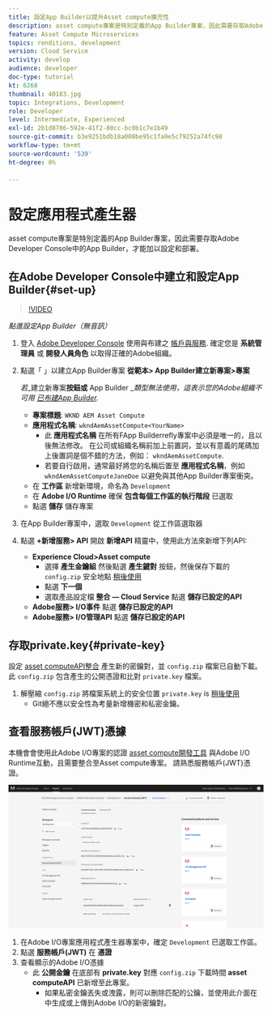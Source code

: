 ```yaml
---
title: 設定App Builder以提升Asset compute擴充性
description: asset compute專案是特別定義的App Builder專案，因此需要存取Adobe Developer Console中的App Builder，才能加以設定和部署。
feature: Asset Compute Microservices
topics: renditions, development
version: Cloud Service
activity: develop
audience: developer
doc-type: tutorial
kt: 6268
thumbnail: 40183.jpg
topic: Integrations, Development
role: Developer
level: Intermediate, Experienced
exl-id: 2b1d8786-592e-41f2-80cc-bc0b1c7e1b49
source-git-commit: b3e9251bdb18a008be95c1fa9e5c79252a74fc98
workflow-type: tm+mt
source-wordcount: '539'
ht-degree: 0%

---
```


# 設定應用程式產生器

asset compute專案是特別定義的App Builder專案，因此需要存取Adobe Developer Console中的App Builder，才能加以設定和部署。

## 在Adobe Developer Console中建立和設定App Builder{#set-up}

>[!VIDEO](https://video.tv.adobe.com/v/40183?quality=12&learn=on)

_點進設定App Builder（無音訊）_

1. 登入 [Adobe Developer Console](https://console.adobe.io) 使用與布建之 [帳戶與服務](./accounts-and-services.md). 確定您是 __系統管理員__ 或 __開發人員角色__ 以取得正確的Adobe組織。
1. 點選「 」以建立App Builder專案 __從範本> App Builder建立新專案>專案__

   _若__&#x200B;建立新專案&#x200B;__按鈕或__ App Builder __類型無法使用，這表示您的Adobe組織不可用 [已布建App Builder](#request-adobe-project-app-builder)._

   + __專案標題__: `WKND AEM Asset Compute`
   + __應用程式名稱__: `wkndAemAssetCompute<YourName>`
      + 此 __應用程式名稱__ 在所有FApp Builderrefly專案中必須是唯一的，且以後無法修改。 在公司或組織名稱前加上前置詞，並以有意義的尾碼加上後置詞是個不錯的方法，例如： `wkndAemAssetCompute`.
      + 若要自行啟用，通常最好將您的名稱后置至 __應用程式名稱__，例如 `wkndAemAssetComputeJaneDoe` 以避免與其他App Builder專案衝突。
   + 在 __工作區__ 新增新環境，命名為 `Development`
   + 在 __Adobe I/O Runtime__ 確保 __包含每個工作區的執行階段__ 已選取
   + 點選 __儲存__ 儲存專案
1. 在App Builder專案中，選取 `Development` 從工作區選取器
1. 點選 __+新增服務> API__ 開啟 __新增API__ 精靈中，使用此方法來新增下列API:

   + __Experience Cloud>Asset compute__
      + 選擇 __產生金鑰組__ 然後點選 __產生鍵對__ 按鈕，然後保存下載的 `config.zip` 安全地點 [稍後使用](#private-key)
      + 點選 __下一個__
      + 選取產品設定檔 __整合 — Cloud Service__ 點選 __儲存已設定的API__
   + __Adobe服務> I/O事件__ 點選 __儲存已設定的API__
   + __Adobe服務> I/O管理API__ 點選 __儲存已設定的API__

## 存取private.key{#private-key}

設定 [asset computeAPI整合](#set-up) 產生新的密鑰對，並 `config.zip` 檔案已自動下載。 此 `config.zip` 包含產生的公開憑證和比對 `private.key` 檔案。

1. 解壓縮 `config.zip` 將檔案系統上的安全位置 `private.key` is [稍後使用](../develop/environment-variables.md)
   + Git絕不應以安全性為考量新增機密和私密金鑰。

## 查看服務帳戶(JWT)憑據

本機會會使用此Adobe I/O專案的認證 [asset compute開發工具](../develop/development-tool.md) 與Adobe I/O Runtime互動，且需要整合至Asset compute專案。 請熟悉服務帳戶(JWT)憑證。

![Adobe Developer服務帳戶憑證](./assets/app-builder/service-account.png)

1. 在Adobe I/O專案應用程式產生器專案中，確定 `Development` 已選取工作區。
1. 點選 __服務帳戶(JWT)__ 在 __憑證__
1. 查看顯示的Adobe I/O憑據
   + 此 __公開金鑰__ 在底部有 __private.key__ 對應 `config.zip` 下載時間 __asset computeAPI__ 已新增至此專案。
      + 如果私密金鑰丟失或洩露，則可以刪除匹配的公鑰，並使用此介面在中生成或上傳到Adobe I/O的新密鑰對。
